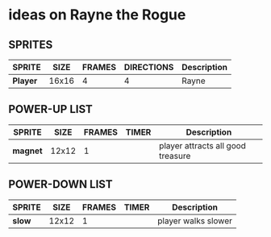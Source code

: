 # ideas on Rayne the Rogue


## SPRITES
| **SPRITE** | **SIZE** | **FRAMES** | **DIRECTIONS** | **Description** |
| ---        | ---      | ---        | ---       | ---             |
| **Player** | 16x16 | 4 | 4 | Rayne  |

## POWER-UP LIST
| **SPRITE** | **SIZE** | **FRAMES** | **TIMER** | **Description** |
| ---        | ---      | ---        | ---       | ---             |
| **magnet** | 12x12 | 1 | | player attracts all good treasure |

## POWER-DOWN LIST
| **SPRITE** | **SIZE** | **FRAMES** | **TIMER** | **Description** |
| ---        | ---      | ---        | ---       | ---             |
| **slow** | 12x12 | 1 | | player walks slower |
